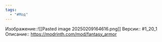 ```yaml
---
tags:
  - "#Мод"
---
```

Изображение::![[Pasted image 20250209164616.png]]
Версии:: #1_20_1
Описание:: https://modrinth.com/mod/fantasy_armor